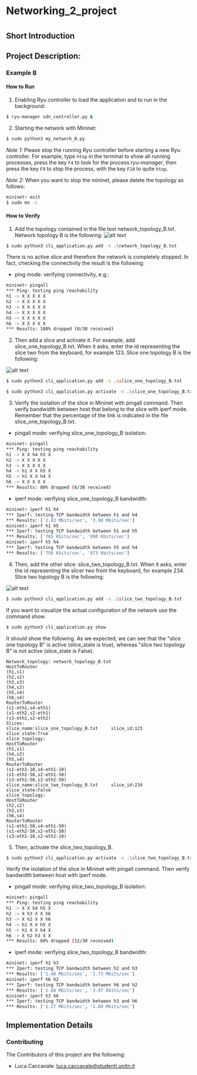 # Networking_2_project
#  #

## Short Introduction ##


## Project Description: ##


### Example B ###

#### How to Run ####

1. Enabling Ryu controller to load the application and to run in the background:
```bash
$ ryu-manager sdn_controller.py &
```

2. Starting the network with Mininet: 
```bash
$ sudo python3 my_network_B.py
```

*Note 1:* Please stop the running Ryu controller before starting a new Ryu controller. For example, type `htop` in the terminal to show all running processes, press the key `F4` to look for the process *ryu-manager*, then press the key `F9` to stop the process, with the key `F10` to quite `htop`.

*Note 2:* When you want to stop the mininet, please delete the topology as follows:
```bash
mininet> exit
$ sudo mn -c
```

#### How to Verify ####

1. Add the topology contained in the file text network_topology_B.txt. Network topology B is the following:
![alt text](network_topology_B.png "network_topology_B")
```bash
$ sudo python3 cli_application.py add -t .\network_topology_B.txt
```
There is no active slice and therefore the network is completely stopped. In fact, checking the connectivity the result is the following:

- ping mode: verifying connectivity, e.g.:
```bash
mininet> pingall
*** Ping: testing ping reachability
h1 -> X X X X X 
h2 -> X X X X X 
h3 -> X X X X X 
h4 -> X X X X X
h5 -> X X X X X
h6 -> X X X X X
*** Results: 100% dropped (0/30 received)
```

2. Then add a slice and activate it. For example, add slice_one_topology_B.txt. When it asks, enter the id representing the slice two from the keyboard, for example 123.
Slice one topology B is the following:

![alt text](slice_one_topology_B.png "slice_one_topology_B")

```bash
$ sudo python3 cli_application.py add -s .\slice_one_topology_B.txt
```
```bash
$ sudo python3 cli_application.py activate -s .\slice_one_topology_B.txt
```

3. Verify the isolation of the slice in Mininet with pingall command. Then verify bandwidth between host that belong to the slice with iperf mode. Remember that the percentage of the link is indicated in the file slice_one_topology_B.txt.

- pingall mode: verifying slice_one_topology_B isolation:
```bash
mininet> pingall
*** Ping: testing ping reachability
h1 -> X X h4 h5 X 
h2 -> X X X X X 
h3 -> X X X X X 
h4 -> h1 X X h5 X
h5 -> h1 X X h4 X
h6 -> X X X X X
*** Results: 80% dropped (6/30 received)
```

- iperf mode: verifying slice_one_topology_B bandwidth:
```bash
mininet> iperf h1 h4
*** Iperf: testing TCP bandwidth between h1 and h4 
*** Results: ['2.83 Mbits/sec', '3.90 Mbits/sec']
mininet> iperf h1 h5
*** Iperf: testing TCP bandwidth between h1 and h5 
*** Results: ['765 Kbits/sec', '990 Kbits/sec']
mininet> iperf h5 h4
*** Iperf: testing TCP bandwidth between h5 and h4
*** Results: ['756 Kbits/sec', '973 Kbits/sec']
```

4. Then, add the other slice: slice_two_topology_B.txt. When it asks, enter the id representing the slicer two from the keyboard, for example 234.
Slice two topology B is the following:

![alt text](slice_two_topology_B.png "slice_two_topology_B")

```bash
$ sudo python3 cli_application.py add -s .\slice_two_topology_B.txt
```
If you want to visualize the actual configuration of the network use the command show.
```bash
$ sudo python3 cli_application.py show
```
It should show the following. As we expected, we can see that the "slice one topology B" is active (slice_state is true), whereas "slice two topology B" is not active (slice_state is False).

```
Network_topology: network_topology_B.txt
HostToRouter
(h1,s1)
(h2,s2)
(h3,s3)
(h4,s3)
(h5,s4)
(h6,s4)
RouterToRouter
(s1-eth1,s4-eth1)
(s1-eth2,s2-eth1)
(s3-eth1,s2-eth2)
Slices:
slice_name:slice_one_topology_B.txt     slice_id:123    slice_state:True
slice_topology:
HostToRouter
(h1,s1)
(h4,s3)
(h5,s4)
RouterToRouter
(s1-eth1-10,s4-eth1-10)
(s1-eth2-50,s2-eth1-50)
(s3-eth1-50,s2-eth2-50)
slice_name:slice_two_topology_B.txt     slice_id:234    slice_state:False
slice_topology:
HostToRouter
(h2,s2)
(h3,s3)
(h6,s4)
RouterToRouter
(s1-eth1-50,s4-eth1-50)
(s1-eth2-50,s2-eth1-50)
(s3-eth1-10,s2-eth2-10)
```

5. Then, activate the slice_two_topology_B.
```bash
$ sudo python3 cli_application.py activate -s .\slice_two_topology_B.txt
```
Verify the isolation of the slice in Mininet with pingall command. Then verify bandwidth between host with iperf mode.

- pingall mode: verifying slice_two_topology_B isolation:
```bash
mininet> pingall
*** Ping: testing ping reachability
h1 -> X X h4 h5 X 
h2 -> X h3 X X h6 
h3 -> X h2 X X h6
h4 -> h1 X X h5 X
h5 -> h1 X X h4 X
h6 -> X h2 h3 X X
*** Results: 60% dropped (12/30 received)
```

- iperf mode: verifying slice_two_topology_B bandwidth:
```bash
mininet> iperf h2 h3
*** Iperf: testing TCP bandwidth between h2 and h3 
*** Results: ['1.40 Mbits/sec', '1.73 Mbits/sec']
mininet> iperf h6 h2
*** Iperf: testing TCP bandwidth between h6 and h2 
*** Results: ['2.88 Mbits/sec', '3.97 Kbits/sec']
mininet> iperf h3 h6
*** Iperf: testing TCP bandwidth between h3 and h6
*** Results: ['1.27 Mbits/sec', '1.60 Mbits/sec']
```


## Implementation Details ##

### Contributing

The Contributors of this project are the following:
- Luca Caccavale: luca.caccavale@studenti.unitn.it


